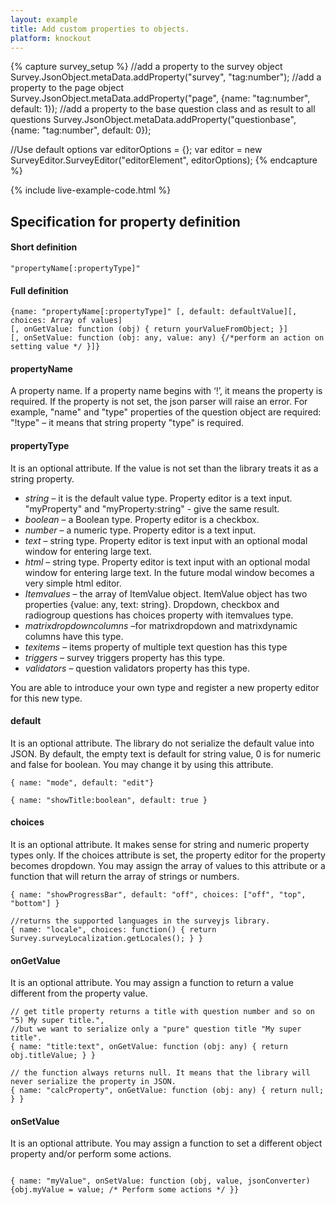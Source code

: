 ```yaml
---
layout: example
title: Add custom properties to objects. 
platform: knockout
---
```

{% capture survey_setup %}
//add a property to the survey object
Survey.JsonObject.metaData.addProperty("survey", "tag:number");
//add a property to the page object
Survey.JsonObject.metaData.addProperty("page", {name: "tag:number", default: 1});
//add a property to the base question class and as result to all questions 
Survey.JsonObject.metaData.addProperty("questionbase", {name: "tag:number", default: 0});

//Use default options 
var editorOptions = {};
var editor = new SurveyEditor.SurveyEditor("editorElement", editorOptions);
{% endcapture %}

{% include live-example-code.html %}

<h2>Specification for property definition</h2>
<h4>Short definition</h4>
<pre><code class="language-javascript">"propertyName[:propertyType]"</code></pre>
<h4>Full definition</h4>
<pre><code class="language-javascript">{name: "propertyName[:propertyType]" [, default: defaultValue][, choices: Array of values]
[, onGetValue: function (obj) { return yourValueFromObject; }]
[, onSetValue: function (obj: any, value: any) {/*perform an action on setting value */ }]}</code></pre>
<p>
<h4>propertyName</h4>
<div>A property name. If a property name begins with ‘!’, it means the property is required. If the property is not set, the json parser will raise an error.
For example, "name" and "type" properties of the question object are required: "!type" – it means that string property "type" is required.</div>
</p>
<p>
<h4>propertyType</h4>
It is an optional attribute. If the value is not set than the library treats it as a string property.
<ul>
<li><i>string</i> – it is the default value type. Property editor is a text input. "myProperty" and "myProperty:string" - give the same result.</li>
<li><i>boolean</i> – a Boolean type. Property editor is a checkbox.</li>
<li><i>number</i> – a numeric type. Property editor is a text input.</li>
<li><i>text</i> – string type. Property editor is text input with an optional modal window for entering large text.</li>
<li><i>html</i>  – string type. Property editor is text input with an optional modal window for entering large text. In the future modal window becomes a very simple html editor.</li>
<li><i>Itemvalues</i> – the array of ItemValue object. ItemValue object has two properties {value: any, text: string}. Dropdown, checkbox and radiogroup questions has choices property with itemvalues type.</li>
<li><i>matrixdropdowncolumns</i> –for matrixdropdown and matrixdynamic columns have this type.</li>
<li><i>texitems</i> – items property of multiple text question has this type</li>
<li><i>triggers</i> – survey triggers property has this type.</li>
<li><i>validators</i> – question validators property has this type.</li>
</ul>
You are able to introduce your own type and register a new property editor for this new type.
</p>
<p>
<h4>default</h4>
It is an optional attribute. The library do not serialize the default value into JSON. By default, the empty text is default for string value, 0 is for numeric and false for boolean. You may change it by using this attribute.
<pre><code class="language-javascript">{ name: "mode", default: "edit"}</code></pre>
<pre><code class="language-javascript">{ name: "showTitle:boolean", default: true }</code></pre>
</p>
<p>
<h4>choices</h4>
It is an optional attribute. It makes sense for string and numeric property types only. If the choices attribute is set, the property editor for the property becomes dropdown. You may assign the array of values to this attribute or a function that will return the array of strings or numbers.
<pre><code class="language-javascript">{ name: "showProgressBar", default: "off", choices: ["off", "top", "bottom"] }</code></pre>
<pre><code class="language-javascript">//returns the supported languages in the surveyjs library.
{ name: "locale", choices: function() { return Survey.surveyLocalization.getLocales(); } }</code></pre>
</p>
<p>
<h4>onGetValue</h4>
It is an optional attribute. You may assign a function to return a value different from the property value.
<pre><code class="language-javascript">// get title property returns a title with question number and so on "5) My super title.", 
//but we want to serialize only a "pure" question title "My super title".
{ name: "title:text", onGetValue: function (obj: any) { return obj.titleValue; } }</code></pre>
<pre><code class="language-javascript">// the function always returns null. It means that the library will never serialize the property in JSON.
{ name: "calcProperty", onGetValue: function (obj: any) { return null; } }</code></pre>
</p>
<p>
<h4>onSetValue</h4>
It is an optional attribute. You may assign a function to set a different object property and/or perform some actions.
<pre><code class="language-javascript">
{ name: "myValue", onSetValue: function (obj, value, jsonConverter) {obj.myValue = value; /* Perform some actions */ }}</code></pre>
</p>

